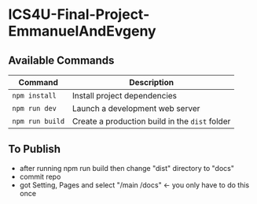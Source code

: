 # ICS4U-Final-Project-EmmanuelAndEvgeny

## Available Commands

| Command | Description |
|---------|-------------|
| `npm install` | Install project dependencies |
| `npm run dev` | Launch a development web server |
| `npm run build` | Create a production build in the `dist` folder |

## To Publish
- after running npm run build then change "dist" directory to "docs"
- commit repo
- got Setting, Pages and select "/main /docs" <- you only have to do this once
